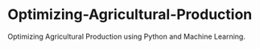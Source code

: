 # Optimizing-Agricultural-Production
Optimizing Agricultural Production using Python and Machine Learning.
